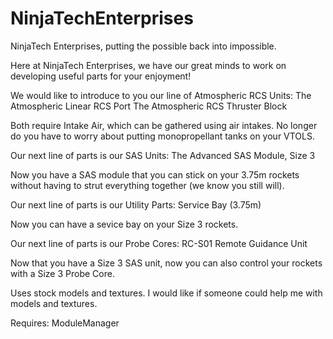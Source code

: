 NinjaTechEnterprises
====================
NinjaTech Enterprises, putting the possible back into impossible.

Here at NinjaTech Enterprises, we have our great minds to work on developing useful parts for your enjoyment!

We would like to introduce to you our line of Atmospheric RCS Units:
The Atmospheric Linear RCS Port
The Atmospheric RCS Thruster Block

Both require Intake Air, which can be gathered using air intakes. No longer do you have to worry about putting monopropellant tanks on your VTOLS.

Our next line of parts is our SAS Units:
The Advanced SAS Module, Size 3

Now you have a SAS module that you can stick on your 3.75m rockets without having to strut everything together (we know you still will).

Our next line of parts is our Utility Parts:
Service Bay (3.75m)

Now you can have a sevice bay on your Size 3 rockets.

Our next line of parts is our Probe Cores:
RC-S01 Remote Guidance Unit

Now that you have a Size 3 SAS unit, now you can also control your rockets with a Size 3 Probe Core.

Uses stock models and textures.  I would like if someone could help me with models and textures.

Requires: ModuleManager
